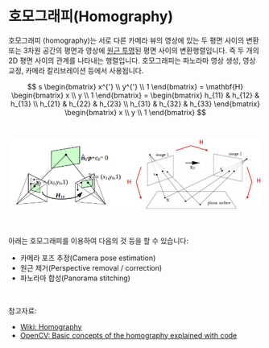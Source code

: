 # 호모그래피(Homography)

호모그래피 (homography)는 서로 다른 카메라 뷰의 영상에 있는 두 평면 사이의 변환 또는 3차원 공간의 평면과 영상에 [원근 투영](../PerspectiveProjection/PerspectiveProjection.md)된 평면 사이의 변환행렬입니다. 즉 두 개의 2D 평면 사이의 관계를 나타내는 행렬입니다. 호모그래피는 파노라마 영상 생성, 영상 교정, 카메라 칼리브레이션 등에서 사용됩니다.

$$
  s
  \begin{bmatrix}
  x^{'} \\
  y^{'} \\
  1
  \end{bmatrix} = \mathbf{H}
  \begin{bmatrix}
  x \\
  y \\
  1
  \end{bmatrix} =
  \begin{bmatrix}
  h_{11} & h_{12} & h_{13} \\
  h_{21} & h_{22} & h_{23} \\
  h_{31} & h_{32} & h_{33}
  \end{bmatrix}
  \begin{bmatrix}
  x \\
  y \\
  1
  \end{bmatrix}
$$

<br>

![Homography sample](./HomographySample01.png)

<br>

아래는 호모그래피를 이용하여 다음의 것 등을 할 수 있습니다:
* 카메라 포즈 추정(Camera pose estimation)
* 원근 제거(Perspective removal / correction)
* 파노라마 합성(Panorama stitching)

<br>

참고자료:
* [Wiki: Homography](https://en.wikipedia.org/wiki/Homography)
* [OpenCV: Basic concepts of the homography explained with code](https://docs.opencv.org/4.x/d9/dab/tutorial_homography.html)